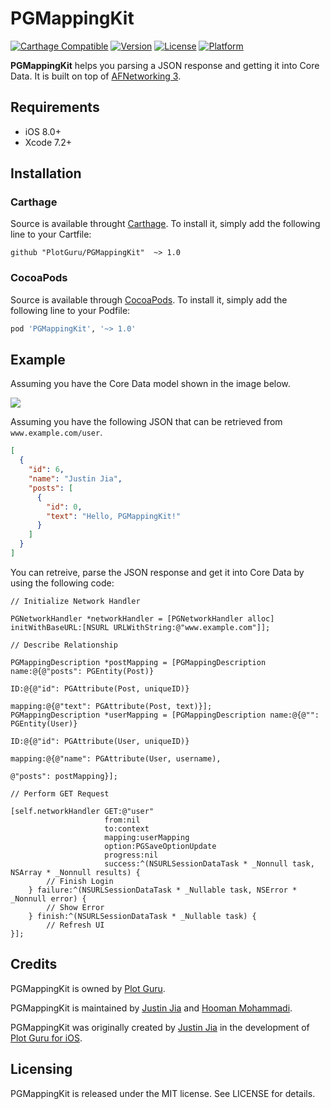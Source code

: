 # PGMappingKit

[![Carthage Compatible](https://img.shields.io/badge/Carthage-compatible-4BC51D.svg?style=flat)](https://github.com/Carthage/Carthage)
[![Version](https://img.shields.io/cocoapods/v/PGMappingKit.svg?style=flat)](http://cocoapods.org/pods/PGMappingKit)
[![License](https://img.shields.io/cocoapods/l/PGMappingKit.svg?style=flat)](http://cocoapods.org/pods/PGMappingKit)
[![Platform](https://img.shields.io/cocoapods/p/PGMappingKit.svg?style=flat)](http://cocoapods.org/pods/PGMappingKit)

**PGMappingKit** helps you parsing a JSON response and getting it into Core Data. It is built on top of [AFNetworking 3](https://github.com/AFNetworking/AFNetworking).

## Requirements

- iOS 8.0+
- Xcode 7.2+

## Installation

### Carthage

Source is available throught [Carthage](https://github.com/Carthage/Carthage). To install it, simply add the following line to your Cartfile:

```ogdl
github "PlotGuru/PGMappingKit"  ~> 1.0
```

### CocoaPods

Source is available through [CocoaPods](http://cocoapods.org). To install it, simply add the following line to your Podfile:

```ruby
pod 'PGMappingKit', '~> 1.0'
```

## Example

Assuming you have the Core Data model shown in the image below.

![](https://cloud.githubusercontent.com/assets/3337361/12500157/6a3871ca-c065-11e5-9469-4fa5c62b6925.png)

Assuming you have the following JSON that can be retrieved from `www.example.com/user`.

```json
[
  {
    "id": 6,
    "name": "Justin Jia",
    "posts": [
      {
        "id": 0,
        "text": "Hello, PGMappingKit!"
      }
    ]
  }
]
```

You can retreive, parse the JSON response and get it into Core Data by using the following code:

```objc
// Initialize Network Handler

PGNetworkHandler *networkHandler = [PGNetworkHandler alloc] initWithBaseURL:[NSURL URLWithString:@"www.example.com"]];

// Describe Relationship

PGMappingDescription *postMapping = [PGMappingDescription name:@{@"posts": PGEntity(Post)}
                                                            ID:@{@"id": PGAttribute(Post, uniqueID)}
                                                       mapping:@{@"text": PGAttribute(Post, text)}];
PGMappingDescription *userMapping = [PGMappingDescription name:@{@"": PGEntity(User)}
                                                            ID:@{@"id": PGAttribute(User, uniqueID)}
                                                       mapping:@{@"name": PGAttribute(User, username),
                                                                 @"posts": postMapping}];

// Perform GET Request

[self.networkHandler GET:@"user"
                     from:nil
                     to:context
                     mapping:userMapping
                     option:PGSaveOptionUpdate
                     progress:nil
                     success:^(NSURLSessionDataTask * _Nonnull task, NSArray * _Nonnull results) {
        // Finish Login
    } failure:^(NSURLSessionDataTask * _Nullable task, NSError * _Nonnull error) {
        // Show Error
    } finish:^(NSURLSessionDataTask * _Nullable task) {
        // Refresh UI
}];
```

## Credits

PGMappingKit is owned by [Plot Guru](http://www.plotguru.com).

PGMappingKit is maintained by [Justin Jia](https://github.com/justinjiadev/) and [Hooman Mohammadi](https://github.com/hooman96).

PGMappingKit was originally created by [Justin Jia](https://github.com/justinjiadev/) in the development of [Plot Guru for iOS](https://itunes.apple.com/app/id964629606).

## Licensing

PGMappingKit is released under the MIT license. See LICENSE for details.
